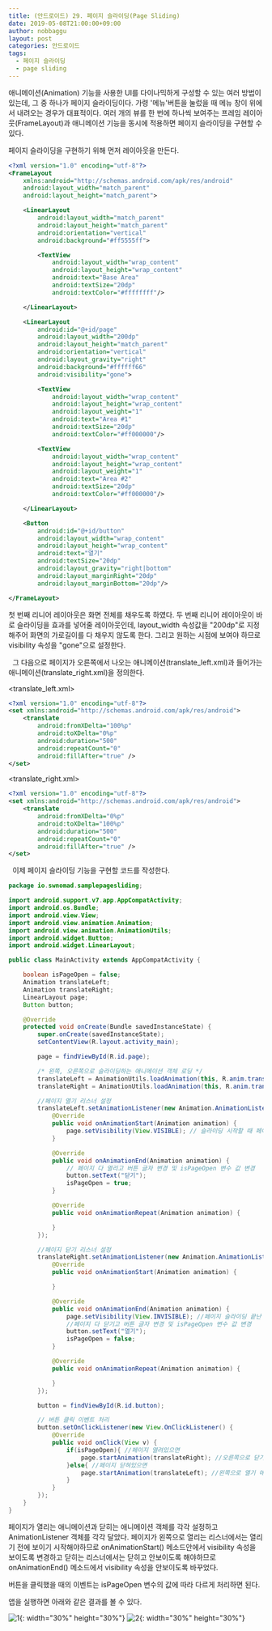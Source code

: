 ```yaml
---
title: (안드로이드) 29. 페이지 슬라이딩(Page Sliding)
date: 2019-05-08T21:00:00+09:00
author: nobbaggu
layout: post
categories: 안드로이드
tags:
  - 페이지 슬라이딩
  - page sliding
---
```


애니메이션(Animation) 기능을 사용한 UI를 다이나믹하게 구성할 수 있는 여러 방법이 있는데, 그 중 하나가 페이지 슬라이딩이다. 가령 '메뉴'버튼을 눌렀을 때 메뉴 창이 위에서 내려오는 경우가 대표적이다. 여러 개의 뷰를 한 번에 하나씩 보여주는 프레임 레이아웃(FrameLayout)과 애니메이션 기능을 동시에 적용하면 페이지 슬라이딩을 구현할 수 있다.

페이지 슬라이딩을 구현하기 위해 먼저 레이아웃을 만든다.

~~~ xml
<?xml version="1.0" encoding="utf-8"?>
<FrameLayout
    xmlns:android="http://schemas.android.com/apk/res/android"
    android:layout_width="match_parent"
    android:layout_height="match_parent">

    <LinearLayout
        android:layout_width="match_parent"
        android:layout_height="match_parent"
        android:orientation="vertical"
        android:background="#ff5555ff">

        <TextView
            android:layout_width="wrap_content"
            android:layout_height="wrap_content"
            android:text="Base Area"
            android:textSize="20dp"
            android:textColor="#ffffffff"/>

    </LinearLayout>

    <LinearLayout
        android:id="@+id/page"
        android:layout_width="200dp"
        android:layout_height="match_parent"
        android:orientation="vertical"
        android:layout_gravity="right"
        android:background="#ffffff66"
        android:visibility="gone">

        <TextView
            android:layout_width="wrap_content"
            android:layout_height="wrap_content"
            android:layout_weight="1"
            android:text="Area #1"
            android:textSize="20dp"
            android:textColor="#ff000000"/>

        <TextView
            android:layout_width="wrap_content"
            android:layout_height="wrap_content"
            android:layout_weight="1"
            android:text="Area #2"
            android:textSize="20dp"
            android:textColor="#ff000000"/>

    </LinearLayout>

    <Button
        android:id="@+id/button"
        android:layout_width="wrap_content"
        android:layout_height="wrap_content"
        android:text="열기"
        android:textSize="20dp"
        android:layout_gravity="right|bottom"
        android:layout_marginRight="20dp"
        android:layout_marginBottom="20dp"/>

</FrameLayout>
~~~

첫 번째 리니어 레이아웃은 화면 전체를 채우도록 하였다. 두 번째 리니어 레이아웃이 바로 슬라이딩을 효과를 넣어줄 레이아웃인데, layout_width 속성값을 "200dp"로 지정해주어 화면의 가로길이를 다 채우지 않도록 한다. 그리고 원하는 시점에 보여야 하므로 visibility 속성을 "gone"으로 설정한다.

&nbsp;
그 다음으로 페이지가 오른쪽에서 나오는 애니메이션(translate_left.xml)과 들어가는 애니메이션(translate_right.xml)을 정의한다.

\<translate_left.xml\>

~~~ xml
<?xml version="1.0" encoding="utf-8"?>
<set xmlns:android="http://schemas.android.com/apk/res/android">
    <translate
        android:fromXDelta="100%p"
        android:toXDelta="0%p"
        android:duration="500"
        android:repeatCount="0"
        android:fillAfter="true" />
</set>
~~~

\<translate_right.xml\>
~~~ xml
<?xml version="1.0" encoding="utf-8"?>
<set xmlns:android="http://schemas.android.com/apk/res/android">
    <translate
        android:fromXDelta="0%p"
        android:toXDelta="100%p"
        android:duration="500"
        android:repeatCount="0"
        android:fillAfter="true" />
</set>
~~~


&nbsp;
이제 페이지 슬라이딩 기능을 구현할 코드를 작성한다.

~~~ java
package io.swnomad.samplepagesliding;

import android.support.v7.app.AppCompatActivity;
import android.os.Bundle;
import android.view.View;
import android.view.animation.Animation;
import android.view.animation.AnimationUtils;
import android.widget.Button;
import android.widget.LinearLayout;

public class MainActivity extends AppCompatActivity {

    boolean isPageOpen = false;
    Animation translateLeft;
    Animation translateRight;
    LinearLayout page;
    Button button;

    @Override
    protected void onCreate(Bundle savedInstanceState) {
        super.onCreate(savedInstanceState);
        setContentView(R.layout.activity_main);

        page = findViewById(R.id.page);

        /* 왼쪽, 오른쪽으로 슬라이딩하는 애니메이션 객체 로딩 */
        translateLeft = AnimationUtils.loadAnimation(this, R.anim.translate_left);
        translateRight = AnimationUtils.loadAnimation(this, R.anim.translate_right);

        //페이지 열기 리스너 설정
        translateLeft.setAnimationListener(new Animation.AnimationListener() {
            @Override
            public void onAnimationStart(Animation animation) {
                page.setVisibility(View.VISIBLE); // 슬라이딩 시작할 때 페이지 보이게
            }

            @Override
            public void onAnimationEnd(Animation animation) {
                // 페이지 다 열리고 버튼 글자 변경 및 isPageOpen 변수 값 변경
                button.setText("닫기");
                isPageOpen = true;
            }

            @Override
            public void onAnimationRepeat(Animation animation) {

            }
        });

        //페이지 닫기 리스너 설정
        translateRight.setAnimationListener(new Animation.AnimationListener() {
            @Override
            public void onAnimationStart(Animation animation) {

            }

            @Override
            public void onAnimationEnd(Animation animation) {
                page.setVisibility(View.INVISIBLE); //페이지 슬라이딩 끝난 후 페이지 안보이게
                //페이지 다 닫기고 버튼 글자 변경 및 isPageOpen 변수 값 변경
                button.setText("열기");
                isPageOpen = false;
            }

            @Override
            public void onAnimationRepeat(Animation animation) {

            }
        });

        button = findViewById(R.id.button);

        // 버튼 클릭 이벤트 처리
        button.setOnClickListener(new View.OnClickListener() {
            @Override
            public void onClick(View v) {
                if(isPageOpen){ //페이지 열려있으면
                    page.startAnimation(translateRight); //오른쪽으로 닫기 애니메이션 실행
                }else{ //페이지 닫혀있으면
                    page.startAnimation(translateLeft); //왼쪽으로 열기 애니메이션 실행
                }
            }
        });
    }
}
~~~

페이지가 열리는 애니메이션과 닫히는 애니메이션 객체를 각각 설정하고 AnimationListener 객체를 각각 달았다. 페이지가 왼쪽으로 열리는 리스너에서는 열리기 전에 보이기 시작해야하므로 onAnimationStart() 메소드안에서 visibility 속성을 보이도록 변경하고 닫히는 리스너에서는 닫히고 안보이도록 해야하므로 onAnimationEnd() 메소드에서 visibility 속성을 안보이도록 바꾸었다.

버튼을 클릭했을 때의 이벤트는 isPageOpen 변수의 값에 따라 다르게 처리하면 된다.

앱을 실행하면 아래와 같은 결과를 볼 수 있다.

![1](/images/android/29/1.jpg){: width="30%" height="30%"}
![2](/images/android/29/2.jpg){: width="30%" height="30%"}
